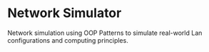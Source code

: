 # Network Simulator
Network simulation using OOP Patterns to simulate real-world Lan configurations and computing principles.
